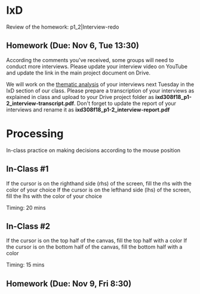# IxD 

Review of the homework: p1_2|Interview-redo


## Homework (Due: Nov 6, Tue 13:30)

According the comments you've received, some groups will need to conduct more interviews. Please update your interview video on YouTube and update the link in the main project document on Drive.

We will work on the [thematic analysis](https://www.interaction-design.org/literature/article/how-to-do-a-thematic-analysis-of-user-interviews) of your interviews next Tuesday in the IxD section of our class. Please prepare a transcription of your interviews as explained in class and upload to your Drive project folder as **ixd308f18_p1-2_interview-transcript.pdf**. Don't forget to update the report of your interviews and rename it as **ixd308f18_p1-2_interview-report.pdf**

# Processing

In-class practice on making decisions according to the mouse position

## In-Class #1
If the cursor is on the righthand side (rhs) of the screen, 
fill the rhs with the color of your choice
If the cursor is on the lefthand side (lhs) of the screen, 
fill the lhs with the color of your choice

Timing: 20 mins

## In-Class #2

If the cursor is on the top half of the canvas,
fill the top half with a color
If the cursor is on the bottom half of the canvas,
fill the bottom half with a color

Timing: 15 mins

## Homework (Due: Nov 9, Fri 8:30)
